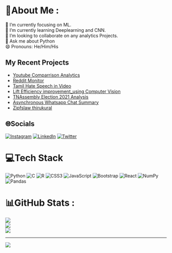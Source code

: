 # 💫About Me :
🔭 I’m currently focusing on ML.\
🌱 I’m currently learning Deeplearning and CNN.\
👯 I’m looking to collaborate on any analytics Projects.\
💬 Ask me about Python\
😄 Pronouns: He/Him/His
## My Recent Projects 
* [Youtube Comparrison Analytics](https://github.com/Saptharishee/Youtube-Comparison-Analytics-)
* [Reddit Monitor](https://github.com/Saptharishee/Tamil-Nadu-Reddit-Monitor-)
* [Tamil Hate Speech in Video ](https://github.com/Saptharishee/ai-tamil-hate-speech-project-for-videos/blob/master/Copy_of_SocialMediaAnalytics.ipynb)
* [Lift Efficiency improvement_using Computer Vision ](https://github.com/Saptharishee/Lift_Efficiency_improvement_using_CV)
* [TNAssembly Election 2021 Analysis](https://github.com/Saptharishee/TNAssembly_Election_2021_Analysis)
* [Asynchronous Whatsapp Chat Summary](https://github.com/Saptharishee/Asyc_Whatsapp_Chat_Summary)
* [Zipfslaw thirukural](https://github.com/Saptharishee/Zipfslaw-thirukural)
## 🌐Socials
[![Instagram](https://img.shields.io/badge/Instagram-%23E4405F.svg?logo=Instagram&logoColor=white)](https://instagram.com/saptharishee) [![LinkedIn](https://img.shields.io/badge/LinkedIn-%230077B5.svg?logo=linkedin&logoColor=white)](https://www.linkedin.com/in/saptharishee-m-3507941ba/) [![Twitter](https://img.shields.io/badge/Twitter-%231DA1F2.svg?logo=Twitter&logoColor=white)](https://twitter.com/saptharishee) 

# 💻Tech Stack
![Python](https://img.shields.io/badge/python-3670A0?style=for-the-badge&logo=python&logoColor=ffdd54) ![C](https://img.shields.io/badge/c-%2300599C.svg?style=for-the-badge&logo=c&logoColor=white) ![R](https://img.shields.io/badge/r-%23276DC3.svg?style=for-the-badge&logo=r&logoColor=white) ![CSS3](https://img.shields.io/badge/css3-%231572B6.svg?style=for-the-badge&logo=css3&logoColor=white) ![JavaScript](https://img.shields.io/badge/javascript-%23323330.svg?style=for-the-badge&logo=javascript&logoColor=%23F7DF1E) ![Bootstrap](https://img.shields.io/badge/bootstrap-%23563D7C.svg?style=for-the-badge&logo=bootstrap&logoColor=white) ![React](https://img.shields.io/badge/react-%2320232a.svg?style=for-the-badge&logo=react&logoColor=%2361DAFB) ![NumPy](https://img.shields.io/badge/numpy-%23013243.svg?style=for-the-badge&logo=numpy&logoColor=white) ![Pandas](https://img.shields.io/badge/pandas-%23150458.svg?style=for-the-badge&logo=pandas&logoColor=white)
# 📊GitHub Stats :
![](https://github-readme-stats.vercel.app/api?username=Saptharishee&theme=radical&hide_border=false&include_all_commits=false&count_private=false)<br/>
![](https://github-readme-streak-stats.herokuapp.com/?user=Saptharishee&theme=radical&hide_border=false)<br/>
![](https://github-readme-stats.vercel.app/api/top-langs/?username=Saptharishee&theme=radical&hide_border=false&include_all_commits=false&count_private=false&layout=compact)

---
![](https://komarev.com/ghpvc/?username=Saptharishee&label=Visitors+Count&color=brightgreen)
